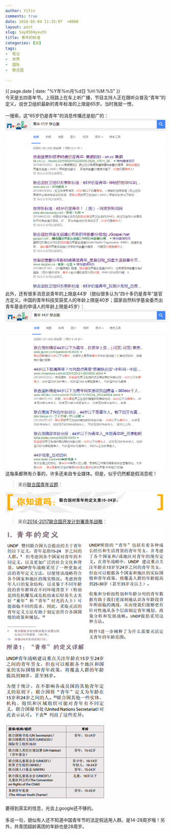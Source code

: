 ```yaml
---
author: YiYin
comments: true
date: 2016-05-04 11:35:07  +0800
layout: post
slug: Say0504youth
title: 青年的标准
categories: [说]
tags:
-  笔记
-  世界
-  国际
-  联合国

---
```

<div class="saying">
<div class="timestamp">{{ page.date | date: "%Y年%m月%d日 %H:%M:%S" }}</div>
今天是五四青年节。上班路上在车上听广播，节目主持人正在跟听众普及“青年”的定义，说世卫组织最新的青年标准的上限是65岁。当时我就一愣。
<br/><br/>
一搜索，这“65岁仍是青年”的消息传播还是挺广的：
<img src="/public/images/youth/65years.jpg">
<br/>
此外，还有很多消息说青年的上限是44岁（貌似很多认为“四十多仍是青年”是官方定义。中国的青年科技奖获奖人的年龄上限是40岁；国家自然科学基金委杰出青年基金的申请人的年龄上限是45岁）：
<img src="/public/images/youth/44years.jpg">
<br/>
这每条都煞有介事的，许多还来自专业媒体。但是，似乎仍然都是假消息呢！
<blockquote>来自<a href="http://www.un.org/chinese/esa/social/youth/iyouthday.htm">联合国青年议题</a>：</blockquote>
<img src="/public/images/youth/qnyt.jpg">
<br/>
<blockquote>来自<a href="http://www.undp.org/content/dam/undp/library/Democratic%20Governance/Youth/UNDP-Youth-Strategy-2014-2017-CH.pdf">2014-2017联合国开发计划署青年战略</a>：</blockquote>
<img src="/public/images/youth/qndy.jpg">
<img src="/public/images/youth/qnfl.jpg">

要得到真实的信息，光会上google还不够的。
<br/><br/>
多说一句，貌似有人还不知道中国青年节的法定假适用人群。是14-28周岁哦！另外，共青团超龄离团的年龄也是28周岁。
</div>
